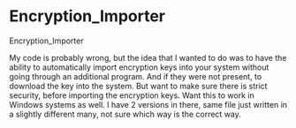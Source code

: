# Encryption_Importer
Encryption_Importer

My code is probably wrong, but the idea that I wanted to do was to have the ability to automatically import encryption keys into your system without going through an additional program. And if they were not present, to download the key into the system. But want to make sure there is strict security, before importing the encryption keys. Want this to work in Windows systems as well. I have 2 versions in there, same file just written in a slightly different many, not sure which way is the correct way.

